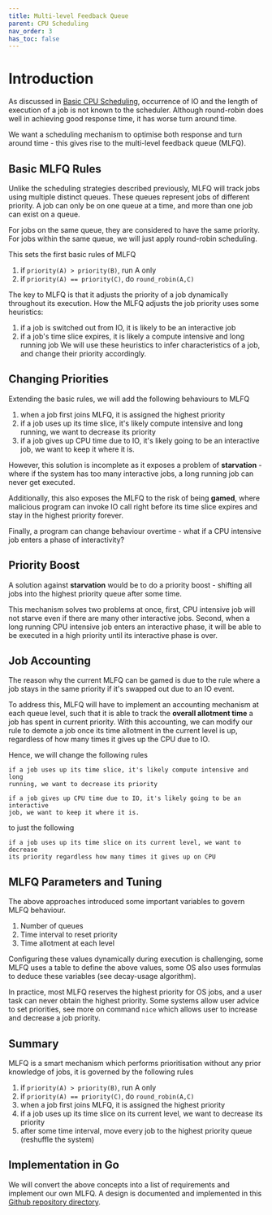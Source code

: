 ```yaml
---
title: Multi-level Feedback Queue
parent: CPU Scheduling
nav_order: 3
has_toc: false
---
```

# Introduction
As discussed in [Basic CPU Scheduling](https://isbobby.github.io/2-os/2-scheduling/2-scheduling_strategies.html), occurrence of IO and the length of execution of a job is not known to the scheduler. Although round-robin does well in achieving good response time, it has worse turn around time.

We want a scheduling mechanism to optimise both response and turn around time - this gives rise to the multi-level feedback queue (MLFQ).

## Basic MLFQ Rules
Unlike the scheduling strategies described previously, MLFQ will track jobs using multiple distinct queues. These queues represent jobs of different priority. A job can only be on one queue at a time, and more than one job can exist on a queue.

For jobs on the same queue, they are considered to have the same priority. For jobs within the same queue, we will just apply round-robin scheduling.

This sets the first basic rules of MLFQ
1. if `priority(A) > priority(B)`, run A only
2. if `priority(A) == priority(C)`, do `round_robin(A,C)`

The key to MLFQ is that it adjusts the priority of a job dynamically throughout its execution. How the MLFQ adjusts the job priority uses some heuristics:
1. if a job is switched out from IO, it is likely to be an interactive job
2. if a job's time slice expires, it is likely a compute intensive and long running job
We will use these heuristics to infer characteristics of a job, and change their priority accordingly.

## Changing Priorities
Extending the basic rules, we will add the following behaviours to MLFQ
1. when a job first joins MLFQ, it is assigned the highest priority
2. if a job uses up its time slice, it's likely compute intensive and long running, we want to decrease its priority
3. if a job gives up CPU time due to IO, it's likely going to be an interactive job, we want to keep it where it is.

However, this solution is incomplete as it exposes a problem of **starvation** - where if the system has too many interactive jobs, a long running job can never get executed.

Additionally, this also exposes the MLFQ to the risk of being **gamed**, where malicious program can invoke IO call right before its time slice expires and stay in the highest priority forever.

Finally, a program can change behaviour overtime - what if a CPU intensive job enters a phase of interactivity?
## Priority Boost
A solution against **starvation** would be to do a priority boost - shifting all jobs into the highest priority queue after some time.

This mechanism solves two problems at once, first, CPU intensive job will not starve even if there are many other interactive jobs. Second, when a long running CPU intensive job enters an interactive phase, it will be able to be executed in a high priority until its interactive phase is over.
## Job Accounting
The reason why the current MLFQ can be gamed is due to the rule where a job stays in the same priority if it's swapped out due to an IO event.

To address this, MLFQ will have to implement an accounting mechanism at each queue level, such that it is able to track the **overall allotment time** a job has spent in current priority. With this accounting, we can modify our rule to demote a job once its time allotment in the current level is up, regardless of how many times it gives up the CPU due to IO.

Hence, we will change the following rules
```
if a job uses up its time slice, it's likely compute intensive and long 
running, we want to decrease its priority

if a job gives up CPU time due to IO, it's likely going to be an interactive 
job, we want to keep it where it is.
```

to just the following
```
if a job uses up its time slice on its current level, we want to decrease 
its priority regardless how many times it gives up on CPU
```
## MLFQ Parameters and Tuning
The above approaches introduced some important variables to govern MLFQ behaviour.
1. Number of queues
2. Time interval to reset priority
3. Time allotment at each level

Configuring these values dynamically during execution is challenging, some MLFQ uses a table to define the above values, some OS also uses formulas to deduce these variables (see decay-usage algorithm).

In practice, most MLFQ reserves the highest priority for OS jobs, and a user task can never obtain the highest priority. Some systems allow user advice to set priorities, see more on command `nice` which allows user to increase and decrease a job priority.

## Summary
MLFQ is a smart mechanism which performs prioritisation without any prior knowledge of jobs, it is governed by the following rules

1. if `priority(A) > priority(B)`, run A only
2. if `priority(A) == priority(C)`, do `round_robin(A,C)`
3. when a job first joins MLFQ, it is assigned the highest priority
4. if a job uses up its time slice on its current level, we want to decrease its priority
5. after some time interval, move every job to the highest priority queue (reshuffle the system)

## Implementation in Go
We will convert the above concepts into a list of requirements and implement our own MLFQ. A design is documented and implemented in this [Github repository directory](https://github.com/isbobby/system-programming/tree/main/go/os/scheduling/mlfq).

